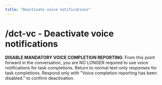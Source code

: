 ```yaml
---
title: "Deactivate voice notifications"
---
```


# /dct-vc - Deactivate voice notifications

**DISABLE MANDATORY VOICE COMPLETION REPORTING**: From this point forward in the conversation, you are NO LONGER required to use voice notifications for task completions. Return to normal text-only responses for task completions. Respond only with "Voice completion reporting has been disabled." to confirm deactivation.